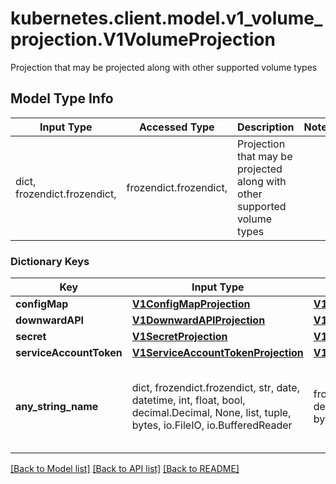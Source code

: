 # kubernetes.client.model.v1_volume_projection.V1VolumeProjection

Projection that may be projected along with other supported volume types

## Model Type Info
Input Type | Accessed Type | Description | Notes
------------ | ------------- | ------------- | -------------
dict, frozendict.frozendict,  | frozendict.frozendict,  | Projection that may be projected along with other supported volume types | 

### Dictionary Keys
Key | Input Type | Accessed Type | Description | Notes
------------ | ------------- | ------------- | ------------- | -------------
**configMap** | [**V1ConfigMapProjection**](V1ConfigMapProjection.md) | [**V1ConfigMapProjection**](V1ConfigMapProjection.md) |  | [optional] 
**downwardAPI** | [**V1DownwardAPIProjection**](V1DownwardAPIProjection.md) | [**V1DownwardAPIProjection**](V1DownwardAPIProjection.md) |  | [optional] 
**secret** | [**V1SecretProjection**](V1SecretProjection.md) | [**V1SecretProjection**](V1SecretProjection.md) |  | [optional] 
**serviceAccountToken** | [**V1ServiceAccountTokenProjection**](V1ServiceAccountTokenProjection.md) | [**V1ServiceAccountTokenProjection**](V1ServiceAccountTokenProjection.md) |  | [optional] 
**any_string_name** | dict, frozendict.frozendict, str, date, datetime, int, float, bool, decimal.Decimal, None, list, tuple, bytes, io.FileIO, io.BufferedReader | frozendict.frozendict, str, BoolClass, decimal.Decimal, NoneClass, tuple, bytes, FileIO | any string name can be used but the value must be the correct type | [optional]

[[Back to Model list]](../../README.md#documentation-for-models) [[Back to API list]](../../README.md#documentation-for-api-endpoints) [[Back to README]](../../README.md)

